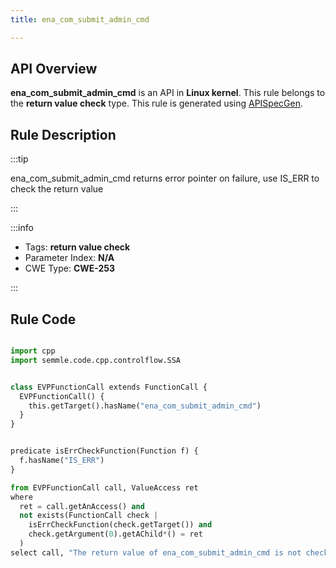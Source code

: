 ```yaml
---
title: ena_com_submit_admin_cmd

---
```



## API Overview
**ena_com_submit_admin_cmd** is an API in **Linux kernel**. This rule belongs to the **return value check** type. This rule is generated using [APISpecGen](../../tools/APISpecGen).
## Rule Description

:::tip

ena_com_submit_admin_cmd returns error pointer on failure, use IS_ERR to check the return value

:::

:::info

- Tags: **return value check**
- Parameter Index: **N/A**
- CWE Type: **CWE-253**

:::

## Rule Code
```python

import cpp
import semmle.code.cpp.controlflow.SSA


class EVPFunctionCall extends FunctionCall {
  EVPFunctionCall() {
    this.getTarget().hasName("ena_com_submit_admin_cmd")
  }
}


predicate isErrCheckFunction(Function f) {
  f.hasName("IS_ERR") 
}

from EVPFunctionCall call, ValueAccess ret
where
  ret = call.getAnAccess() and
  not exists(FunctionCall check |
    isErrCheckFunction(check.getTarget()) and
    check.getArgument(0).getAChild*() = ret
  )
select call, "The return value of ena_com_submit_admin_cmd is not checked with IS_ERR."
    
```
